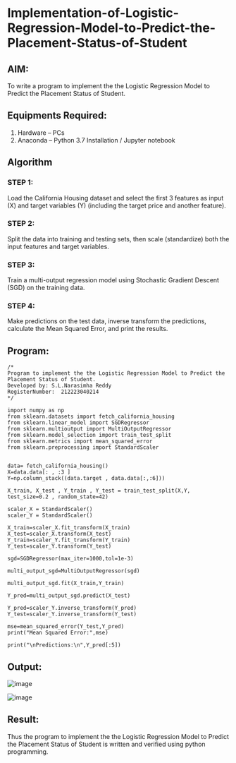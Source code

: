# Implementation-of-Logistic-Regression-Model-to-Predict-the-Placement-Status-of-Student

## AIM:
To write a program to implement the the Logistic Regression Model to Predict the Placement Status of Student.

## Equipments Required:
1. Hardware – PCs
2. Anaconda – Python 3.7 Installation / Jupyter notebook

## Algorithm
### STEP 1:
Load the California Housing dataset and select the first 3 features as input (X) and target variables (Y) (including the target price and another feature).
### STEP 2:
Split the data into training and testing sets, then scale (standardize) both the input features and target variables.
### STEP 3:
Train a multi-output regression model using Stochastic Gradient Descent (SGD) on the training data.
### STEP 4:
Make predictions on the test data, inverse transform the predictions, calculate the Mean Squared Error, and print the results.

## Program:
```
/*
Program to implement the the Logistic Regression Model to Predict the Placement Status of Student.
Developed by: S.L.Narasimha Reddy
RegisterNumber:  212223040214
*/
```

```
import numpy as np
from sklearn.datasets import fetch_california_housing
from sklearn.linear_model import SGDRegressor
from sklearn.multioutput import MultiOutputRegressor
from sklearn.model_selection import train_test_split
from sklearn.metrics import mean_squared_error
from sklearn.preprocessing import StandardScaler


data= fetch_california_housing()
X=data.data[: , :3 ] 
Y=np.column_stack((data.target , data.data[:,:6]))

X_train, X_test , Y_train , Y_test = train_test_split(X,Y, test_size=0.2 , random_state=42)

scaler_X = StandardScaler()
scaler_Y = StandardScaler()

X_train=scaler_X.fit_transform(X_train)
X_test=scaler_X.transform(X_test)
Y_train=scaler_Y.fit_transform(Y_train)
Y_test=scaler_Y.transform(Y_test)

sgd=SGDRegressor(max_iter=1000,tol=1e-3)

multi_output_sgd=MultiOutputRegressor(sgd)

multi_output_sgd.fit(X_train,Y_train)

Y_pred=multi_output_sgd.predict(X_test)

Y_pred=scaler_Y.inverse_transform(Y_pred)
Y_test=scaler_Y.inverse_transform(Y_test)

mse=mean_squared_error(Y_test,Y_pred)
print("Mean Squared Error:",mse)

print("\nPredictions:\n",Y_pred[:5])
```

## Output:

![image](https://github.com/user-attachments/assets/e8afcac8-c544-4656-a65d-2bf7376f7e1b)

![image](https://github.com/user-attachments/assets/2f3fb64a-579e-47d1-b994-49234d126a36)


## Result:
Thus the program to implement the the Logistic Regression Model to Predict the Placement Status of Student is written and verified using python programming.
